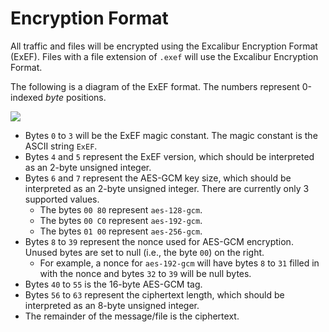 # Encryption Format

All traffic and files will be encrypted using the Excalibur Encryption Format (ExEF). Files with a file extension of `.exef` will use the Excalibur Encryption Format.

The following is a diagram of the ExEF format. The numbers represent 0-indexed *byte* positions.

[![](https://mermaid.ink/img/pako:eNpVjctugzAQRX_FmlUq4QiDMeBtmm7aRlVbZVGxcWAKKGAjx0h5KP9eTNqqnd09o3vuBUpTIUgYVLlHR3foVKEJCWksSQHr4_qBPKu6LQvwmNPE4y3aQ2v0jQmaevaIJ_LWnvEGMxrnnm6MLpEsNmPXkRdVVVgRo8lrWzfu7lsZ0mSWvqv6RhJBxby-aocGrcOj-2MWnOaJ_PdcbJVt1a5D8oS6ds1khgBq21YgnR0xgB5tr3yEi3cU4BrsJ6FfqZTde_V16gxKfxjT_9SsGesG5KfqDlMah0o5vG9VbVX_Sy3qCu3KjNqBzDMxS0Be4AgyY0uRpTzjKWcRC3MewAkkS9gyTaI0ZnEURzyKrgGc59VwmaVJOB1jIk-5yOLrF_0Re-c?type=png)](https://mermaid.live/edit#pako:eNpVjctugzAQRX_FmlUq4QiDMeBtmm7aRlVbZVGxcWAKKGAjx0h5KP9eTNqqnd09o3vuBUpTIUgYVLlHR3foVKEJCWksSQHr4_qBPKu6LQvwmNPE4y3aQ2v0jQmaevaIJ_LWnvEGMxrnnm6MLpEsNmPXkRdVVVgRo8lrWzfu7lsZ0mSWvqv6RhJBxby-aocGrcOj-2MWnOaJ_PdcbJVt1a5D8oS6ds1khgBq21YgnR0xgB5tr3yEi3cU4BrsJ6FfqZTde_V16gxKfxjT_9SsGesG5KfqDlMah0o5vG9VbVX_Sy3qCu3KjNqBzDMxS0Be4AgyY0uRpTzjKWcRC3MewAkkS9gyTaI0ZnEURzyKrgGc59VwmaVJOB1jIk-5yOLrF_0Re-c)

- Bytes `0` to `3` will be the ExEF magic constant. The magic constant is the ASCII string `ExEF`.
- Bytes `4` and `5` represent the ExEF version, which should be interpreted as an 2-byte unsigned integer.
- Bytes `6` and `7` represent the AES-GCM key size, which should be interpreted as an 2-byte unsigned integer. There are currently only 3 supported values.
  - The bytes `00 80` represent `aes-128-gcm`.
  - The bytes `00 C0` represent `aes-192-gcm`.
  - The bytes `01 00` represent `aes-256-gcm`.
- Bytes `8` to `39` represent the nonce used for AES-GCM encryption. Unused bytes are set to null (i.e., the byte `00`) on the right.
  - For example, a nonce for `aes-192-gcm` will have bytes `8` to `31` filled in with the nonce and bytes `32` to `39` will be null bytes.
- Bytes `40` to `55` is the 16-byte AES-GCM tag.
- Bytes `56` to `63` represent the ciphertext length, which should be interpreted as an 8-byte unsigned integer.
- The remainder of the message/file is the ciphertext.
